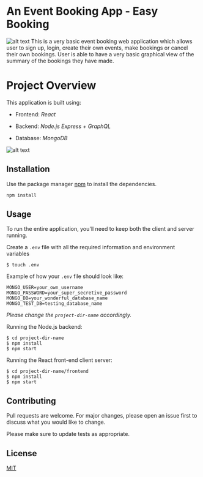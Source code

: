 # An Event Booking App - Easy Booking

![alt text](https://i.imgur.com/Erh6Ily.png)
This is a very basic event booking web application which allows user to sign up, login, create their own events, make bookings or cancel their own bookings. User is able to have a very basic graphical view of the summary of the bookings they have made.

# Project Overview

This application is built using:

- Frontend: *React*

- Backend: *Node.js Express + GraphQL*

- Database: *MongoDB*

![alt text](https://i.imgur.com/jcfz7OK.png)

## Installation

Use the package manager [npm](https://docs.npmjs.com/cli/install) to install the dependencies.

```bash
npm install
```

## Usage

To run the entire application, you'll need to keep both the client and server running.

Create a `.env` file with all the required information and environment variables
```
$ touch .env
```

Example of how your `.env` file should look like:
```
MONGO_USER=your_own_username
MONGO_PASSWORD=your_super_secretive_password
MONGO_DB=your_wonderful_database_name
MONGO_TEST_DB=testing_database_name
```

*Please change the `project-dir-name` accordingly.*

Running the Node.js backend:

```
$ cd project-dir-name
$ npm install
$ npm start
```

Running the React front-end client server:

```
$ cd project-dir-name/frontend
$ npm install
$ npm start
```

## Contributing

Pull requests are welcome. For major changes, please open an issue first to discuss what you would like to change.

Please make sure to update tests as appropriate.

## License

[MIT](https://choosealicense.com/licenses/mit/)